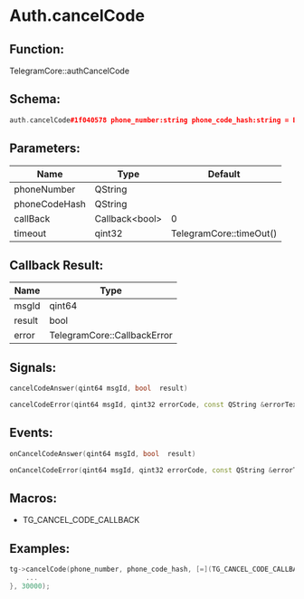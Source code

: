# Auth.cancelCode

## Function:

TelegramCore::authCancelCode

## Schema:

```c++
auth.cancelCode#1f040578 phone_number:string phone_code_hash:string = Bool;
```
## Parameters:

|Name|Type|Default|
|----|----|-------|
|phoneNumber|QString||
|phoneCodeHash|QString||
|callBack|Callback&lt;bool&gt;|0|
|timeout|qint32|TelegramCore::timeOut()|

## Callback Result:

|Name|Type|
|----|----|
|msgId|qint64|
|result|bool|
|error|TelegramCore::CallbackError|

## Signals:

```c++
cancelCodeAnswer(qint64 msgId, bool  result)
```
```c++
cancelCodeError(qint64 msgId, qint32 errorCode, const QString &errorText)
```

## Events:

```c++
onCancelCodeAnswer(qint64 msgId, bool  result)
```
```c++
onCancelCodeError(qint64 msgId, qint32 errorCode, const QString &errorText)
```

## Macros:

* TG_CANCEL_CODE_CALLBACK

## Examples:

```c++
tg->cancelCode(phone_number, phone_code_hash, [=](TG_CANCEL_CODE_CALLBACK){
    ...
}, 30000);
```
